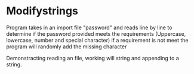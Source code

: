 # Modifystrings

Program takes in an import file "password" and reads line by line to determine if the password provided meets the requirements 
(Uppercase, lowercase, number and special character) if a requirement is not meet the program will randomly add the missing character

Demonstracting reading an file, working will string and appending to a string. 
